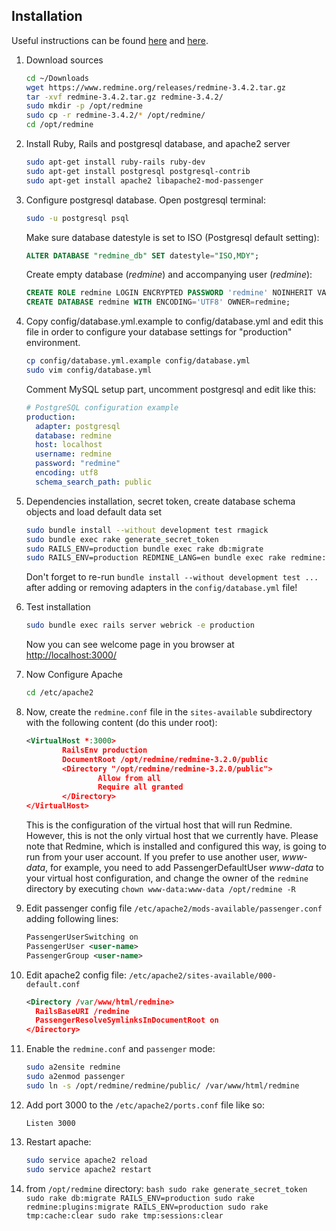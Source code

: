 ## Installation 

Useful instructions can be found [here](https://www.redmine.org/projects/redmine/wiki/RedmineInstall) and [here](https://gist.github.com/rotexdegba/e39b6b4f85ac580fe5e0434dbb00beb0).

1. Download sources
    ```bash
    cd ~/Downloads
    wget https://www.redmine.org/releases/redmine-3.4.2.tar.gz
    tar -xvf redmine-3.4.2.tar.gz redmine-3.4.2/
    sudo mkdir -p /opt/redmine
    sudo cp -r redmine-3.4.2/* /opt/redmine/
    cd /opt/redmine
    ```
2. Install Ruby, Rails and postgresql database, and apache2 server
    ```bash
    sudo apt-get install ruby-rails ruby-dev
    sudo apt-get install postgresql postgresql-contrib
    sudo apt-get install apache2 libapache2-mod-passenger
    ```
3. Configure postgresql database. Open postgresql terminal:
    ```bash
    sudo -u postgresql psql
    ```
    Make sure database datestyle is set to ISO (Postgresql default setting):
    ```sql
    ALTER DATABASE "redmine_db" SET datestyle="ISO,MDY";
    ```
    Create empty database (_redmine_) and accompanying user (_redmine_):
    ```sql
    CREATE ROLE redmine LOGIN ENCRYPTED PASSWORD 'redmine' NOINHERIT VALID UNTIL 'infinity';
    CREATE DATABASE redmine WITH ENCODING='UTF8' OWNER=redmine;
    ```
4. Copy config/database.yml.example to config/database.yml and edit this file in order to configure your database settings for "production" environment.
    ```bash
    cp config/database.yml.example config/database.yml
    sudo vim config/database.yml
    ```
    Comment MySQL setup part, uncomment postgresql and edit like this:
    ```yaml
    # PostgreSQL configuration example
    production:
      adapter: postgresql
      database: redmine
      host: localhost
      username: redmine 
      password: "redmine"
      encoding: utf8
      schema_search_path: public
    ```
5. Dependencies installation, secret token, create database schema objects and load default data set
    ```bash
    sudo bundle install --without development test rmagick
    sudo bundle exec rake generate_secret_token
    sudo RAILS_ENV=production bundle exec rake db:migrate
    sudo RAILS_ENV=production REDMINE_LANG=en bundle exec rake redmine:load_default_data
    ```
    Don't forget to re-run `bundle install --without development test ...` after adding or removing adapters in the `config/database.yml` file!
6. Test installation
    ```bash
    sudo bundle exec rails server webrick -e production
    ```
    Now you can see welcome page in you browser at [http://localhost:3000/](http://localhost:3000/)

7. Now Configure Apache
    ```bash
    cd /etc/apache2
    ```

8. Now, create the `redmine.conf` file in the `sites-available` subdirectory with the following content (do this under root):
    ```xml
    <VirtualHost *:3000>
            RailsEnv production
            DocumentRoot /opt/redmine/redmine-3.2.0/public
            <Directory "/opt/redmine/redmine-3.2.0/public">
                    Allow from all
                    Require all granted
            </Directory>
    </VirtualHost>
    ```
    This is the configuration of the virtual host that will run Redmine. However, this is not the only virtual host that we currently have. Please note that Redmine, which is installed and configured this way, is going to run from your user account. If you prefer to use another user, _www-data_, for example,  you need to add PassengerDefaultUser _www-data_ to your virtual host configuration, and change the owner of the `redmine` directory by executing `chown www-data:www-data /opt/redmine -R`
9. Edit passenger config file `/etc/apache2/mods-available/passenger.conf` adding following lines:
    ```xml
    PassengerUserSwitching on
    PassengerUser <user-name>
    PassengerGroup <user-name>
    ```
10. Edit apache2 config file: `/etc/apache2/sites-available/000-default.conf`
    ```xml
    <Directory /var/www/html/redmine>
      RailsBaseURI /redmine
      PassengerResolveSymlinksInDocumentRoot on
    </Directory>
    ```
11. Enable the `redmine.conf` and `passenger` mode: 
    ```bash
    sudo a2ensite redmine
    sudo a2enmod passenger
    sudo ln -s /opt/redmine/redmine/public/ /var/www/html/redmine
    ```
12. Add port 3000 to the `/etc/apache2/ports.conf` file like so:
    ```
    Listen 3000
    ```
13. Restart apache:
    ```bash
    sudo service apache2 reload
    sudo service apache2 restart
    ```
 14. from `/opt/redmine` directory:
    ```bash
    sudo rake generate_secret_token
    sudo rake db:migrate RAILS_ENV=production
    sudo rake redmine:plugins:migrate RAILS_ENV=production
    sudo rake tmp:cache:clear
    sudo rake tmp:sessions:clear
    ```
